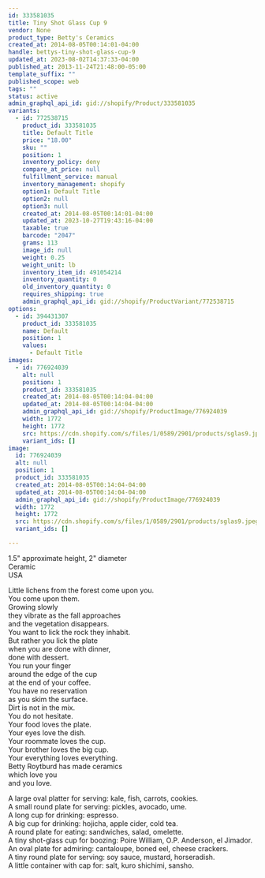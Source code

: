 ```yaml
---
id: 333581035
title: Tiny Shot Glass Cup 9
vendor: None
product_type: Betty's Ceramics
created_at: 2014-08-05T00:14:01-04:00
handle: bettys-tiny-shot-glass-cup-9
updated_at: 2023-08-02T14:37:33-04:00
published_at: 2013-11-24T21:48:00-05:00
template_suffix: ""
published_scope: web
tags: ""
status: active
admin_graphql_api_id: gid://shopify/Product/333581035
variants:
  - id: 772538715
    product_id: 333581035
    title: Default Title
    price: "18.00"
    sku: ""
    position: 1
    inventory_policy: deny
    compare_at_price: null
    fulfillment_service: manual
    inventory_management: shopify
    option1: Default Title
    option2: null
    option3: null
    created_at: 2014-08-05T00:14:01-04:00
    updated_at: 2023-10-27T19:43:16-04:00
    taxable: true
    barcode: "2047"
    grams: 113
    image_id: null
    weight: 0.25
    weight_unit: lb
    inventory_item_id: 491054214
    inventory_quantity: 0
    old_inventory_quantity: 0
    requires_shipping: true
    admin_graphql_api_id: gid://shopify/ProductVariant/772538715
options:
  - id: 394431307
    product_id: 333581035
    name: Default
    position: 1
    values:
      - Default Title
images:
  - id: 776924039
    alt: null
    position: 1
    product_id: 333581035
    created_at: 2014-08-05T00:14:04-04:00
    updated_at: 2014-08-05T00:14:04-04:00
    admin_graphql_api_id: gid://shopify/ProductImage/776924039
    width: 1772
    height: 1772
    src: https://cdn.shopify.com/s/files/1/0589/2901/products/sglas9.jpeg?v=1407212044
    variant_ids: []
image:
  id: 776924039
  alt: null
  position: 1
  product_id: 333581035
  created_at: 2014-08-05T00:14:04-04:00
  updated_at: 2014-08-05T00:14:04-04:00
  admin_graphql_api_id: gid://shopify/ProductImage/776924039
  width: 1772
  height: 1772
  src: https://cdn.shopify.com/s/files/1/0589/2901/products/sglas9.jpeg?v=1407212044
  variant_ids: []

---
```


1.5" approximate height, 2" diameter  
Ceramic   
USA

Little lichens from the forest come upon you.  
You come upon them.  
Growing slowly  
they vibrate as the fall approaches  
and the vegetation disappears.  
You want to lick the rock they inhabit.  
But rather you lick the plate  
when you are done with dinner,  
done with dessert.  
You run your finger  
around the edge of the cup  
at the end of your coffee.  
You have no reservation  
as you skim the surface.  
Dirt is not in the mix.  
You do not hesitate.  
Your food loves the plate.  
Your eyes love the dish.  
Your roommate loves the cup.  
Your brother loves the big cup.  
Your everything loves everything.  
Betty Roytburd has made ceramics  
which love you  
and you love.  
  
A large oval platter for serving: kale, fish, carrots, cookies.  
A small round plate for serving: pickles, avocado, ume.  
A long cup for drinking: espresso.  
A big cup for drinking: hojicha, apple cider, cold tea.  
A round plate for eating: sandwiches, salad, omelette.  
A tiny shot-glass cup for boozing: Poire William, O.P. Anderson, el Jimador.  
An oval plate for admiring: cantaloupe, boned eel, cheese crackers.  
A tiny round plate for serving: soy sauce, mustard, horseradish.  
A little container with cap for: salt, kuro shichimi, sansho.